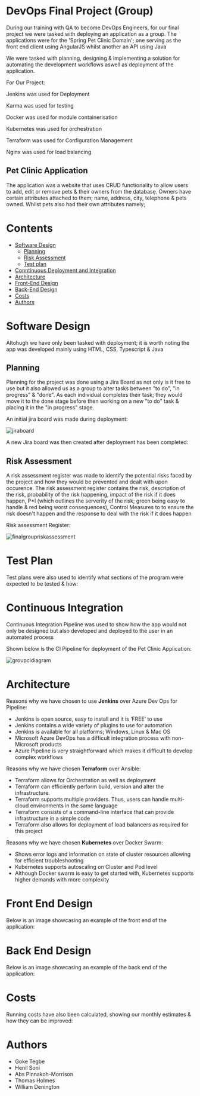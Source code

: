 # DevOps  Final Project (Group)

During our training with QA to become DevOps Engineers, for our final project we were tasked with deploying an application as a group. The applications were for the 'Spring Pet Clinic Domain'; one serving as the front end client using AngularJS whilst another an API using Java

We were tasked with planning, designing & implementing a solution for automating the development workflows aswell as deployment of the application.

For Our Project:

Jenkins was used for Deployment

Karma was used for testing

Docker was used for module containerisation 

Kubernetes was used for orchestration

Terraform was used for Configuration Management

Nginx was used for load balancing 

## Pet Clinic Application

The application was a website that uses CRUD functionality to allow users to add, edit or remove pets & their owners from the database. Owners have certain attributes attached to them; name, address, city, telephone & pets owned. Whilst pets also had their own attributes namely;

# Contents

* [Software Design](#Software-Design)
    * [Planning](#Planning)
    * [Risk Assessment](#Risk-Assessment)
    * [Test plan](#Test-plan)
* [Conntinuous Deployment and Integration](#Continuous-Deployment-and-Integration)  
* [Architecture](#Architectures)
* [Front-End Design](#Front-End-Design)
* [Back-End Design](#Back-End-Design)
* [Costs](#Costs)
* [Authors](#Authors)

# Software Design

Altohugh we have only been tasked with deployment; it is worth noting the app was developed mainly using HTML, CSS, Typescript & Java

## Planning

Planning for the project was done using a Jira Board as not only is it free to use but it also allowed us as a group to alter tasks between "to do", "in progress" & "done". As each individual completes their task; they would move it to the done stage before then working on a new "to do" task & placing it in the "in progress" stage.

An initial jira board was made during deployment:

![jiraboard](https://user-images.githubusercontent.com/48153566/123998741-af70ef00-d9c9-11eb-8b4f-f42fcb62194e.png)

A new Jira board was then created after deployment has been completed:


## Risk Assessment

A risk assessment register was made to identify the potential risks faced by the project and how they would be prevented and dealt with upon occurence. The risk assessment register contains the risk, description of the risk, probability of the risk happening, impact of the risk if it does happen, P*I  (which outlines the serverity of the risk; green being easy to handle & red being worst consequences), Control Measures to to ensure the risk doesn't happen and the response to deal with the risk if it does happen

Risk assessment Register:

![finalgroupriskassessment](https://user-images.githubusercontent.com/48153566/123999530-88ff8380-d9ca-11eb-824e-2d95478e5533.png)


# Test Plan

Test plans were also used to identify what sections of the program were expected to be tested & how:


# Continuous Integration

Continuous Integration Pipeline was used to show how the app would not only be designed but also developed and deployed to the user in an automated process

Shown below is the CI Pipeline for deployment of the Pet Clinic Application:

![groupcidiagram](https://user-images.githubusercontent.com/48153566/124000029-117e2400-d9cb-11eb-874d-0104c58174d3.png)



# Architecture

Reasons why we have chosen to use **Jenkins** over Azure Dev Ops for Pipeline:
* Jenkins is open source, easy to install and it is ‘FREE’ to use
* Jenkins contains a wide variety of plugins to use for automation
* Jenkins is available for all platforms; Windows, Linux & Mac OS
* Microsoft Azure DevOps has a difficult integration process with non-Microsoft products
* Azure Pipeline is very straightforward which makes it difficult to develop complex workflows


Reasons why we have chosen **Terraform** over Ansible:
* Terraform allows for Orchestration as well as deployment
* Terraform can efficiently perform build, version and alter the infrastructure.
* Terraform supports multiple providers. Thus, users can handle multi-cloud environments in the same language
* Terraform consists of a command-line interface that can provide infrastructure in a simple code
* Terraform also allows for deployment of load balancers as required for this project

Reasons why we have chosen **Kubernetes** over Docker Swarm:
* Shows error logs and information on state of cluster resources allowing for efficient troubleshooting
* Kubernetes supports autoscaling on Cluster and Pod level 
* Although Docker swarm is easy to get started with, Kubernetes supports higher demands with more complexity


# Front End Design

Below is an image showcasing an example of the front end of the application:


# Back End Design

Below is an image showcasing an example of the back end of the application:


# Costs

Running costs have also been calculated, showing our monthly estimates & how they can be improved:


# Authors

* Goke Tegbe
* Henil Soni
* Abs Pinnakoh-Morrison
* Thomas Holmes
* William Denington
